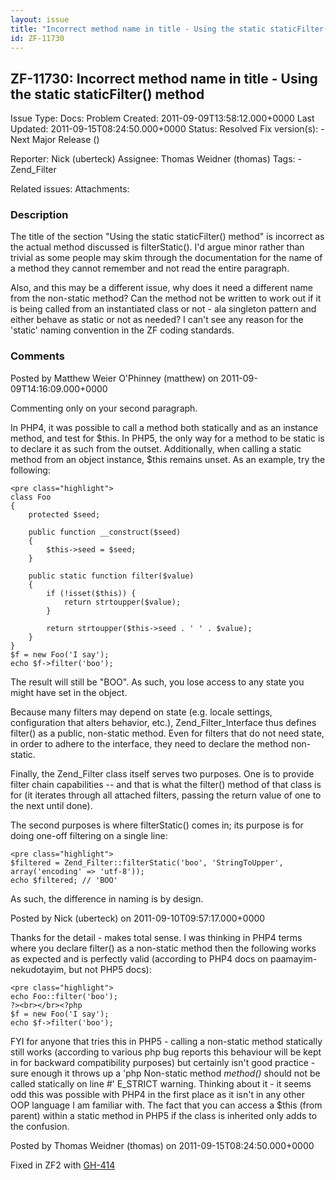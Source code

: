 ```yaml
---
layout: issue
title: "Incorrect method name in title - Using the static staticFilter() method"
id: ZF-11730
---
```


ZF-11730: Incorrect method name in title - Using the static staticFilter() method
---------------------------------------------------------------------------------

 Issue Type: Docs: Problem Created: 2011-09-09T13:58:12.000+0000 Last Updated: 2011-09-15T08:24:50.000+0000 Status: Resolved Fix version(s): - Next Major Release ()
 
 Reporter:  Nick (uberteck)  Assignee:  Thomas Weidner (thomas)  Tags: - Zend\_Filter
 
 Related issues: 
 Attachments: 
### Description

The title of the section "Using the static staticFilter() method" is incorrect as the actual method discussed is filterStatic(). I'd argue minor rather than trivial as some people may skim through the documentation for the name of a method they cannot remember and not read the entire paragraph.

Also, and this may be a different issue, why does it need a different name from the non-static method? Can the method not be written to work out if it is being called from an instantiated class or not - ala singleton pattern and either behave as static or not as needed? I can't see any reason for the 'static' naming convention in the ZF coding standards.

 

 

### Comments

Posted by Matthew Weier O'Phinney (matthew) on 2011-09-09T14:16:09.000+0000

Commenting only on your second paragraph.

In PHP4, it was possible to call a method both statically and as an instance method, and test for $this. In PHP5, the only way for a method to be static is to declare it as such from the outset. Additionally, when calling a static method from an object instance, $this remains unset. As an example, try the following:

 
    <pre class="highlight">
    class Foo                                                                       
    {                                                                               
        protected $seed;                                                            
                                                                                    
        public function __construct($seed)                                          
        {                                                                           
            $this->seed = $seed;                                                    
        }                                                                           
                                                                                    
        public static function filter($value)                                       
        {                                                                           
            if (!isset($this)) {                                                    
                return strtoupper($value);                                          
            }                                                                       
                                                                                    
            return strtoupper($this->seed . ' ' . $value);                          
        }                                                                           
    }                                                                               
    $f = new Foo('I say');                                                          
    echo $f->filter('boo');


The result will still be "BOO". As such, you lose access to any state you might have set in the object.

Because many filters may depend on state (e.g. locale settings, configuration that alters behavior, etc.), Zend\_Filter\_Interface thus defines filter() as a public, non-static method. Even for filters that do not need state, in order to adhere to the interface, they need to declare the method non-static.

Finally, the Zend\_Filter class itself serves two purposes. One is to provide filter chain capabilities -- and that is what the filter() method of that class is for (it iterates through all attached filters, passing the return value of one to the next until done).

The second purposes is where filterStatic() comes in; its purpose is for doing one-off filtering on a single line:

 
    <pre class="highlight">
    $filtered = Zend_Filter::filterStatic('boo', 'StringToUpper', array('encoding' => 'utf-8'));
    echo $filtered; // 'BOO'


As such, the difference in naming is by design.

 

 

Posted by Nick (uberteck) on 2011-09-10T09:57:17.000+0000

Thanks for the detail - makes total sense. I was thinking in PHP4 terms where you declare filter() as a non-static method then the following works as expected and is perfectly valid (according to PHP4 docs on paamayim-nekudotayim, but not PHP5 docs):

 
    <pre class="highlight">
    echo Foo::filter('boo');
    ?><br></br><?php
    $f = new Foo('I say');
    echo $f->filter('boo');


FYI for anyone that tries this in PHP5 - calling a non-static method statically still works (according to various php bug reports this behaviour will be kept in for backward compatibility purposes) but certainly isn't good practice - sure enough it throws up a 'php Non-static method _method()_ should not be called statically on line _\#_' E\_STRICT warning. Thinking about it - it seems odd this was possible with PHP4 in the first place as it isn't in any other OOP language I am familiar with. The fact that you can access a $this (from parent) within a static method in PHP5 if the class is inherited only adds to the confusion.

 

 

Posted by Thomas Weidner (thomas) on 2011-09-15T08:24:50.000+0000

Fixed in ZF2 with [GH-414](https://github.com/zendframework/zf2/pull/414)

 

 